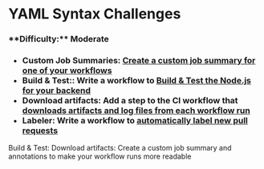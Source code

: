 <h1> YAML Syntax Challenges </h1>

<h3> **Difficulty:** Moderate </h3>

<h3>

- **Custom Job Summaries:** [Create a custom job summary for one of your workflows](https://github.blog/2022-05-09-supercharging-github-actions-with-job-summaries/)
- **Build & Test::**  Write a workflow to [Build & Test the Node.js for your backend](https://docs.github.com/en/actions/automating-builds-and-tests/building-and-testing-nodejs)
- **Download artifacts:** Add a step to the CI workflow that [downloads artifacts and log files from each workflow run](https://docs.github.com/en/actions/managing-workflow-runs/downloading-workflow-artifacts)
- **Labeler:** Write a workflow to [automatically label new pull requests](https://github.com/marketplace/actions/labeler)
</h3>

Build & Test:
Download artifacts: 
 Create a custom job summary and annotations to make your workflow runs more readable